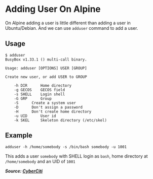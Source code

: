 # Adding User On Alpine

On Alpine adding a user is little different than adding a user in Ubuntu/Debian. And we can use `adduser` command to add a user.

## Usage

```
$ adduser
BusyBox v1.33.1 () multi-call binary.

Usage: adduser [OPTIONS] USER [GROUP]

Create new user, or add USER to GROUP

	-h DIR		Home directory
	-g GECOS	GECOS field
	-s SHELL	Login shell
	-G GRP		Group
	-S		Create a system user
	-D		Don't assign a password
	-H		Don't create home directory
	-u UID		User id
	-k SKEL		Skeleton directory (/etc/skel)
```

## Example

```
adduser -h /home/somebody -s /bin/bash somebody -u 1001
```

This adds a user `somebody` with SHELL login as `bash`, home directory at `/home/somebody` and an UID of `1001`

**_Source: [CyberCiti](https://www.cyberciti.biz/faq/how-to-add-and-delete-users-on-alpine-linux/)_**
